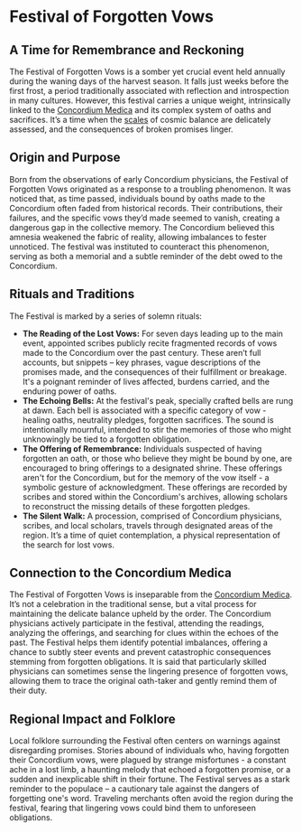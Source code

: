 # Festival of Forgotten Vows

## A Time for Remembrance and Reckoning

The Festival of Forgotten Vows is a somber yet crucial event held annually during the waning days of the harvest season. It falls just weeks before the first frost, a period traditionally associated with reflection and introspection in many cultures. However, this festival carries a unique weight, intrinsically linked to the [Concordium Medica](/structure/society/profession/concordium-medica.md) and its complex system of oaths and sacrifices. It’s a time when the [scales](/geography/landmark/scale.md) of cosmic balance are delicately assessed, and the consequences of broken promises linger.

## Origin and Purpose

Born from the observations of early Concordium physicians, the Festival of Forgotten Vows originated as a response to a troubling phenomenon. It was noticed that, as time passed, individuals bound by oaths made to the Concordium often faded from historical records. Their contributions, their failures, and the specific vows they’d made seemed to vanish, creating a dangerous gap in the collective memory.  The Concordium believed this amnesia weakened the fabric of reality, allowing imbalances to fester unnoticed. The festival was instituted to counteract this phenomenon, serving as both a memorial and a subtle reminder of the debt owed to the Concordium.

## Rituals and Traditions

The Festival is marked by a series of solemn rituals:

*   **The Reading of the Lost Vows:** For seven days leading up to the main event, appointed scribes publicly recite fragmented records of vows made to the Concordium over the past century. These aren’t full accounts, but snippets – key phrases, vague descriptions of the promises made, and the consequences of their fulfillment or breakage. It's a poignant reminder of lives affected, burdens carried, and the enduring power of oaths. 
*   **The Echoing Bells:** At the festival's peak, specially crafted bells are rung at dawn. Each bell is associated with a specific category of vow - healing oaths, neutrality pledges, forgotten sacrifices. The sound is intentionally mournful, intended to stir the memories of those who might unknowingly be tied to a forgotten obligation.
*   **The Offering of Remembrance:** Individuals suspected of having forgotten an oath, or those who believe they might be bound by one, are encouraged to bring offerings to a designated shrine. These offerings aren't for the Concordium, but for the memory of the vow itself - a symbolic gesture of acknowledgment. These offerings are recorded by scribes and stored within the Concordium's archives, allowing scholars to reconstruct the missing details of these forgotten pledges.
*   **The Silent Walk:** A procession, comprised of Concordium physicians, scribes, and local scholars, travels through designated areas of the region. It’s a time of quiet contemplation, a physical representation of the search for lost vows.

## Connection to the Concordium Medica

The Festival of Forgotten Vows is inseparable from the [Concordium Medica](/structure/society/profession/concordium-medica.md). It’s not a celebration in the traditional sense, but a vital process for maintaining the delicate balance upheld by the order. The Concordium physicians actively participate in the festival, attending the readings, analyzing the offerings, and searching for clues within the echoes of the past. The Festival helps them identify potential imbalances, offering a chance to subtly steer events and prevent catastrophic consequences stemming from forgotten obligations. It is said that particularly skilled physicians can sometimes sense the lingering presence of forgotten vows, allowing them to trace the original oath-taker and gently remind them of their duty.

## Regional Impact and Folklore

Local folklore surrounding the Festival often centers on warnings against disregarding promises. Stories abound of individuals who, having forgotten their Concordium vows, were plagued by strange misfortunes - a constant ache in a lost limb, a haunting melody that echoed a forgotten promise, or a sudden and inexplicable shift in their fortune. The Festival serves as a stark reminder to the populace – a cautionary tale against the dangers of forgetting one's word.  Traveling merchants often avoid the region during the festival, fearing that lingering vows could bind them to unforeseen obligations.

## 
